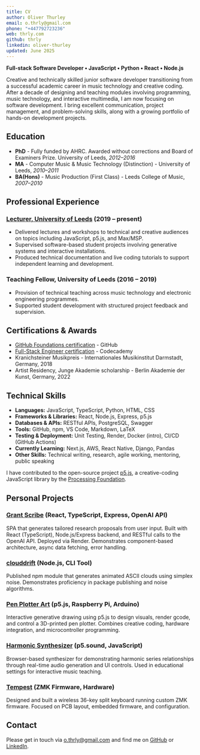 ```yaml
---
title: CV
author: Oliver Thurley
email: o.thrly@gmail.com
phone: "+447792723236"
web: thrly.com
github: thrly
linkedin: oliver-thurley
updated: June 2025
---
```


**Full-stack Software Developer • JavaScript • Python • React • Node.js**

Creative and technically skilled junior software developer transitioning from a successful academic career in music technology and creative coding. After a decade of designing and teaching modules involving programming, music technology, and interactive multimedia, I am now focusing on software development. I bring excellent communication, project management, and problem-solving skills, along with a growing portfolio of hands-on development projects.

## Education

- **PhD** - Fully funded by AHRC. Awarded without corrections and Board of Examiners Prize. University of Leeds, _2012–2016_
- **MA** - Computer Music & Music Technology (Distinction) - University of Leeds, _2010–2011_
- **BA(Hons)** - Music Production (First Class) - Leeds College of Music, _2007–2010_

## Professional Experience

### [Lecturer, University of Leeds](https://ahc.leeds.ac.uk/music/staff/488/dr-oliver-thurley) (2019 – present)

- Delivered lectures and workshops to technical and creative audiences on topics including JavaScript, p5.js, and Max/MSP.
- Supervised software-based student projects involving generative systems and interactive installations.
- Produced technical documentation and live coding tutorials to support independent learning and development.

### Teaching Fellow, University of Leeds (2016 – 2019)

- Provision of technical teaching across music technology and electronic engineering programmes.
- Supported student development with structured project feedback and supervision.

## Certifications & Awards

- [GitHub Foundations certification](https://www.credly.com/badges/8f2ca183-49d2-426a-8483-cbdb8f4efdbd/public_url) - GitHub
- [Full-Stack Engineer certification](https://www.codecademy.com/profiles/thrly/certificates/ffd0f42cce1a44e9a0108b365047a0a6) - Codecademy
- Kranichsteiner Musikpreis - Internationales Musikinstitut Darmstadt, Germany, 2018
- Artist Residency, Junge Akademie scholarship - Berlin Akademie der Kunst, Germany, 2022

## Technical Skills

- **Languages:** JavaScript, TypeScript, Python, HTML, CSS
- **Frameworks & Libraries:** React, Node.js, Express, p5.js
- **Databases & APIs:** RESTful APIs, PostgreSQL, Swagger
- **Tools:** GitHub, npm, VS Code, Markdown, LaTeX
- **Testing & Deployment:** Unit Testing, Render, Docker (intro), CI/CD (GitHub Actions)
- **Currently Learning:** Next.js, AWS, React Native, Django, Pandas
- **Other Skills:** Technical writing, research, agile working, mentoring, public speaking

I have contributed to the open-source project [p5.js](https://p5js.org/), a creative-coding JavaScript library by the [Processing Foundation](https://processingfoundation.org/). 

## Personal Projects

### [Grant Scribe](https://granter.onrender.com/) (React, TypeScript, Express, OpenAI API)

SPA that generates tailored research proposals from user input. Built with React (TypeScript), Node.js/Express backend, and RESTful calls to the OpenAI API. Deployed via Render. Demonstrates component-based architecture, async data fetching, error handling.

### [clouddrift](https://github.com/thrly/clouddrift) (Node.js, CLI Tool)

Published npm module that generates animated ASCII clouds using simplex noise. Demonstrates proficiency in package publishing and noise algorithms.

### [Pen Plotter Art](https://github.com/thrly/pen-plotter-resources) (p5.js, Raspberry Pi, Arduino)

Interactive generative drawing using p5.js to design visuals, render gcode, and control a 3D-printed pen plotter. Combines creative coding, hardware integration, and microcontroller programming.

### [Harmonic Synthesizer](https://github.com/thrly/harmonic-series-synth) (p5.sound, JavaScript)

Browser-based synthesizer for demonstrating harmonic series relationships through real-time audio generation and UI controls. Used in educational settings for interactive music teaching.

### [Tempest](https://github.com/thrly/tempest) (ZMK Firmware, Hardware)

Designed and built a wireless 36-key split keyboard running custom ZMK firmware. Focused on PCB layout, embedded firmware, and configuration.

## Contact

Please get in touch via [o.thrly@gmail.com](mailto:o.thrly@gmail.com) and find me on [GitHub](https://github.com/thrly) or [LinkedIn](https://www.linkedin.com/in/oliver-thurley).

